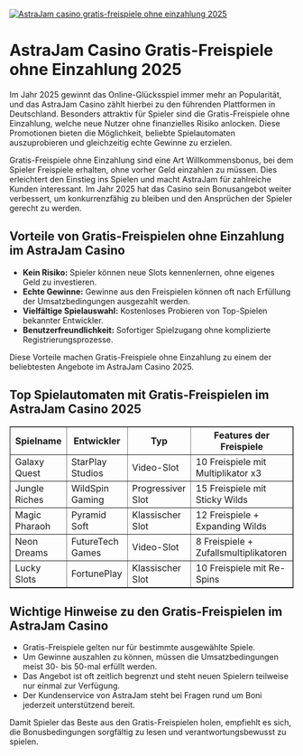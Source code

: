 [![AstraJam casino gratis-freispiele ohne einzahlung 2025](https://123-caf.pages.dev/gitsignup.png)](https://vrmoo.ru/Bt82HjjY)

<h1>AstraJam Casino Gratis-Freispiele ohne Einzahlung 2025</h1> <p>Im Jahr 2025 gewinnt das Online-Glücksspiel immer mehr an Popularität, und das AstraJam Casino zählt hierbei zu den führenden Plattformen in Deutschland. Besonders attraktiv für Spieler sind die Gratis-Freispiele ohne Einzahlung, welche neue Nutzer ohne finanzielles Risiko anlocken. Diese Promotionen bieten die Möglichkeit, beliebte Spielautomaten auszuprobieren und gleichzeitig echte Gewinne zu erzielen.</p>  <p>Gratis-Freispiele ohne Einzahlung sind eine Art Willkommensbonus, bei dem Spieler Freispiele erhalten, ohne vorher Geld einzahlen zu müssen. Dies erleichtert den Einstieg ins Spielen und macht AstraJam für zahlreiche Kunden interessant. Im Jahr 2025 hat das Casino sein Bonusangebot weiter verbessert, um konkurrenzfähig zu bleiben und den Ansprüchen der Spieler gerecht zu werden.</p>  <h2>Vorteile von Gratis-Freispielen ohne Einzahlung im AstraJam Casino</h2> <ul>   <li><strong>Kein Risiko:</strong> Spieler können neue Slots kennenlernen, ohne eigenes Geld zu investieren.</li>   <li><strong>Echte Gewinne:</strong> Gewinne aus den Freispielen können oft nach Erfüllung der Umsatzbedingungen ausgezahlt werden.</li>   <li><strong>Vielfältige Spielauswahl:</strong> Kostenloses Probieren von Top-Spielen bekannter Entwickler.</li>   <li><strong>Benutzerfreundlichkeit:</strong> Sofortiger Spielzugang ohne komplizierte Registrierungsprozesse.</li> </ul>  <p>Diese Vorteile machen Gratis-Freispiele ohne Einzahlung zu einem der beliebtesten Angebote im AstraJam Casino 2025.</p>  <h2>Top Spielautomaten mit Gratis-Freispielen im AstraJam Casino 2025</h2> <table border="1" cellpadding="8" cellspacing="0" style="border-collapse: collapse; width: 100%;">   <thead>     <tr>       <th>Spielname</th>       <th>Entwickler</th>       <th>Typ</th>       <th>Features der Freispiele</th>     </tr>   </thead>   <tbody>     <tr>       <td>Galaxy Quest</td>       <td>StarPlay Studios</td>       <td>Video-Slot</td>       <td>10 Freispiele mit Multiplikator x3</td>     </tr>     <tr>       <td>Jungle Riches</td>       <td>WildSpin Gaming</td>       <td>Progressiver Slot</td>       <td>15 Freispiele mit Sticky Wilds</td>     </tr>     <tr>       <td>Magic Pharaoh</td>       <td>Pyramid Soft</td>       <td>Klassischer Slot</td>       <td>12 Freispiele + Expanding Wilds</td>     </tr>     <tr>       <td>Neon Dreams</td>       <td>FutureTech Games</td>       <td>Video-Slot</td>       <td>8 Freispiele + Zufallsmultiplikatoren</td>     </tr>     <tr>       <td>Lucky Slots</td>       <td>FortunePlay</td>       <td>Klassischer Slot</td>       <td>10 Freispiele mit Re-Spins</td>     </tr>   </tbody> </table>  <h2>Wichtige Hinweise zu den Gratis-Freispielen im AstraJam Casino</h2> <ul>   <li>Gratis-Freispiele gelten nur für bestimmte ausgewählte Spiele.</li>   <li>Um Gewinne auszahlen zu können, müssen die Umsatzbedingungen meist 30- bis 50-mal erfüllt werden.</li>   <li>Das Angebot ist oft zeitlich begrenzt und steht neuen Spielern teilweise nur einmal zur Verfügung.</li>   <li>Der Kundenservice von AstraJam steht bei Fragen rund um Boni jederzeit unterstützend bereit.</li> </ul>  <p>Damit Spieler das Beste aus den Gratis-Freispielen holen, empfiehlt es sich, die Bonusbedingungen sorgfältig zu lesen und verantwortungsbewusst zu spielen.</p>